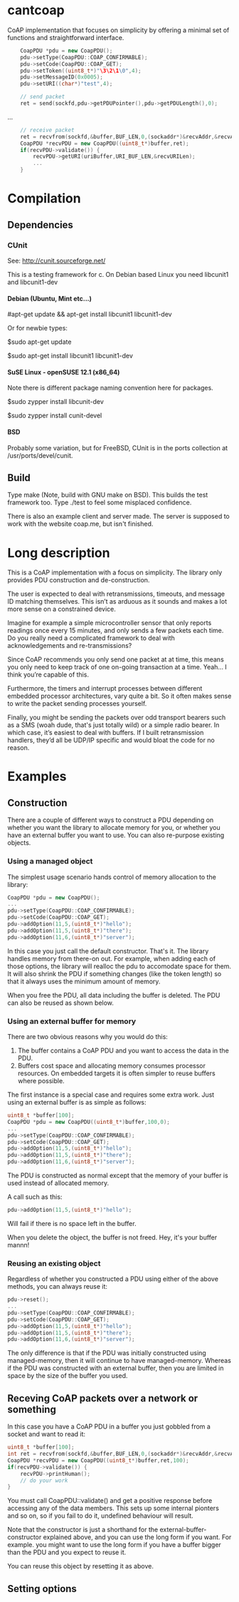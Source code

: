 cantcoap
========

CoAP implementation that focuses on simplicity by offering a minimal set of functions and straightforward interface.

```C++
	CoapPDU *pdu = new CoapPDU();
	pdu->setType(CoapPDU::COAP_CONFIRMABLE);
	pdu->setCode(CoapPDU::COAP_GET);
	pdu->setToken((uint8_t*)"\3\2\1\0",4);
	pdu->setMessageID(0x0005);
	pdu->setURI((char*)"test",4);

	// send packet 
	ret = send(sockfd,pdu->getPDUPointer(),pdu->getPDULength(),0);
```
...

```C++
	// receive packet
	ret = recvfrom(sockfd,&buffer,BUF_LEN,0,(sockaddr*)&recvAddr,&recvAddrLen);
	CoapPDU *recvPDU = new CoapPDU((uint8_t*)buffer,ret);
	if(recvPDU->validate()) {
		recvPDU->getURI(uriBuffer,URI_BUF_LEN,&recvURILen);
		...
	}
```

# Compilation

## Dependencies

### CUnit 

See: http://cunit.sourceforge.net/

This is a testing framework for c. 
On Debian based Linux you need libcunit1 and libcunit1-dev

#### Debian (Ubuntu, Mint etc...)

\#apt-get update && apt-get install libcunit1 libcunit1-dev

Or for newbie types:

$sudo apt-get update

$sudo apt-get install libcunit1 libcunit1-dev


#### SuSE Linux - openSUSE 12.1 (x86_64)

Note there is different package naming convention here for packages.

$sudo zypper install libcunit-dev

$sudo zypper install cunit-devel

#### BSD 

Probably some variation, but for FreeBSD, CUnit is in the ports collection at /usr/ports/devel/cunit.

## Build

Type make (Note, build with GNU make on BSD). This builds the test framework too. Type ./test to feel some misplaced confidence.

There is also an example client and server made. The server is supposed to work with the website coap.me, but isn't finished.

# Long description

This is a CoAP implementation with a focus on simplicity. The library only provides PDU construction and de-construction.

The user is expected to deal with retransmissions, timeouts, and message ID matching themselves. This isn’t as arduous as it sounds and makes a lot more sense on a constrained device.

Imagine for example a simple microcontroller sensor that only reports readings once every 15 minutes, and only sends a few packets each time. Do you really need a complicated framework to deal with acknowledgements and re-transmissions?

Since CoAP recommends you only send one packet at at time, this means you only need to keep track of one on-going transaction at a time. Yeah... I think you’re capable of this.

Furthermore, the timers and interrupt processes between different embedded processor architectures, vary quite a bit. So it often makes sense to write the packet sending processes yourself.

Finally, you might be sending the packets over odd transport bearers such as a SMS (woah dude, that's just totally wild) or a simple radio bearer. In which case, it’s easiest to deal with buffers. If I built retransmission handlers, they’d all be UDP/IP specific and would bloat the code for no reason.

# Examples

## Construction

There are a couple of different ways to construct a PDU depending on whether you want the library to allocate memory for you, or whether you have an external buffer you want to use. You can also re-purpose existing objects.

### Using a managed object

The simplest usage scenario hands control of memory allocation to the library:

```C++
CoapPDU *pdu = new CoapPDU();
...
pdu->setType(CoapPDU::COAP_CONFIRMABLE);
pdu->setCode(CoapPDU::COAP_GET);
pdu->addOption(11,5,(uint8_t*)"hello");
pdu->addOption(11,5,(uint8_t*)"there");
pdu->addOption(11,6,(uint8_t*)"server");
```
In this case you just call the default constructor. That's it. The library handles memory from there-on out. For example, when adding each of those options, the library will realloc the pdu to accomodate space for them. It will also shrink the PDU if something changes (like the token length) so that it always uses the minimum amount of memory.

When you free the PDU, all data including the buffer is deleted. The PDU can also be reused as shown below.

### Using an external buffer for memory

There are two obvious reasons why you would do this:

1. The buffer contains a CoAP PDU and you want to access the data in the PDU.
2. Buffers cost space and allocating memory consumes processor resources. On embedded targets it is often simpler to reuse buffers where possible.

The first instance is a special case and requires some extra work. Just using an external buffer is as simple as follows:

```C++
uint8_t *buffer[100];
CoapPDU *pdu = new CoapPDU((uint8_t*)buffer,100,0);
...
pdu->setType(CoapPDU::COAP_CONFIRMABLE);
pdu->setCode(CoapPDU::COAP_GET);
pdu->addOption(11,5,(uint8_t*)"hello");
pdu->addOption(11,5,(uint8_t*)"there");
pdu->addOption(11,6,(uint8_t*)"server");
```

The PDU is constructed as normal except that the memory of your buffer is used instead of allocated memory.

A call such as this:

```C++
pdu->addOption(11,5,(uint8_t*)"hello");
```

Will fail if there is no space left in the buffer.

When you delete the object, the buffer is not freed. Hey, it's your buffer mannn!

### Reusing an existing object

Regardless of whether you constructed a PDU using either of the above methods, you can always reuse it:

```C++
pdu->reset(); 
...
pdu->setType(CoapPDU::COAP_CONFIRMABLE);
pdu->setCode(CoapPDU::COAP_GET);
pdu->addOption(11,5,(uint8_t*)"hello");
pdu->addOption(11,5,(uint8_t*)"there");
pdu->addOption(11,6,(uint8_t*)"server");
```

The only difference is that if the PDU was initially constructed using managed-memory, then it will continue to have managed-memory. Whereas if the PDU was constructed with an external buffer, then you are limited in space by the size of the buffer you used.

## Receving CoAP packets over a network or something

In this case you have a CoAP PDU in a buffer you just gobbled from a socket and want to read it:

	
```C++
uint8_t *buffer[100];
int ret = recvfrom(sockfd,&buffer,BUF_LEN,0,(sockaddr*)&recvAddr,&recvAddrLen);
CoapPDU *recvPDU = new CoapPDU((uint8_t*)buffer,ret,100);
if(recvPDU->validate()) {
	recvPDU->printHuman();
	// do your work
}
```

You must call CoapPDU::validate() and get a positive response before accessing any of the data members. This sets up some internal pionters and so on, so if you fail to do it, undefined behaviour will result.

Note that the constructor is just a shorthand for the external-buffer-constructor explained above, and you can use the long form if you want. For example. you might want to use the long form if you have a buffer bigger than the PDU and you expect to reuse it.

You can reuse this object by resetting it as above.

## Setting options



